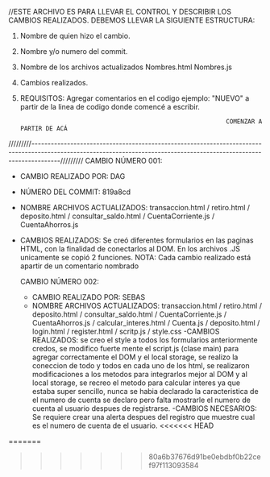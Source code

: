 //ESTE ARCHIVO ES PARA LLEVAR EL CONTROL Y DESCRIBIR LOS CAMBIOS REALIZADOS.
DEBEMOS LLEVAR LA SIGUIENTE ESTRUCTURA:

1. Nombre de quien hizo el cambio.
2. Nombre y/o numero del commit.
3. Nombre de los archivos actualizados
        Nombres.html
        Nombres.js
4. Cambios realizados.
5. REQUISITOS: Agregar comentarios en el codigo ejemplo: "NUEVO" a partir de la linea de codigo donde comencé a escribir.


                                                                COMENZAR A PARTIR DE ACÁ
/////////---------------------------------------------------------------------------------------------------------------------------------------------------------------------/////////
CAMBIO NÚMERO 001: 

- CAMBIO REALIZADO POR:
     DAG
- NÚMERO DEL COMMIT:
    819a8cd
- NOMBRE ARCHIVOS ACTUALIZADOS:
    transaccion.html / retiro.html / deposito.html / consultar_saldo.html / CuentaCorriente.js / CuentaAhorros.js
- CAMBIOS REALIZADOS:
    Se creó diferentes formularios en las paginas HTML, con la finalidad de conectarlos al DOM. En los archivos .JS unicamente se copió 2 funciones. NOTA: Cada cambio realizado está apartir de un
    comentario nombrado <!--NUEVO-->

  CAMBIO NÚMERO 002: 
  - CAMBIO REALIZADO POR:
    SEBAS
  - NOMBRE ARCHIVOS ACTUALIZADOS:
      transaccion.html / retiro.html / deposito.html / consultar_saldo.html / CuentaCorriente.js / CuentaAhorros.js / calcular_interes.html / Cuenta.js / deposito.html / login.html / register.html / scritp.js / style.css
  -CAMBIOS REALIZADOS:
      se creo el style a todos los formularios anteriormente credos, se modifico fuerte mente el script.js (clase main) para agregar correctamente el DOM y el local storage, se realizo la coneccion de todo y todos en cada uno de los html, se realizaron modificaciones a los metodos para integrarlos mejor al DOM y al local storage, se recreo el metodo para calcular interes ya que estaba super sencillo, nunca se habia declarado la caracteristica de el numero de cuenta se declaro pero falta mostrarle el numero de cuenta al usuario despues de registrarse.
 -CAMBIOS NECESARIOS:
     Se requiere crear una alerta despues del registro que muestre cual es el numero de cuenta de el usuario.
<<<<<<< HEAD
   
=======
>>>>>>> 80a6b37676d91be0ebdbf0b22cef97f113093584
